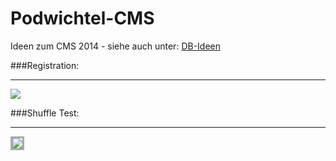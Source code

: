 Podwichtel-CMS
==============

Ideen zum CMS 2014 - siehe auch unter: [DB-Ideen](https://github.com/McCouman/Podwichtel-CMS/blob/master/DB-Ideen.md)

###Registration:
<hr />
<img src="https://raw.github.com/McCouman/Podwichtel-CMS/master/screenshot-register.png">

###Shuffle Test:
<hr />
<img style="border: 3px solid #aaa;" src="https://raw.github.com/McCouman/Podwichtel-CMS/master/screenshot.png">
